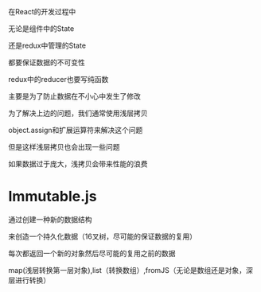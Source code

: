在React的开发过程中

无论是组件中的State

还是redux中管理的State

都要保证数据的不可变性

redux中的reducer也要写纯函数



主要是为了防止数据在不小心中发生了修改



为了解决上边的问题，我们通常使用浅层拷贝

object.assign和扩展运算符来解决这个问题



但是这样浅层拷贝也会出现一些问题

如果数据过于庞大，浅拷贝会带来性能的浪费



# Immutable.js

通过创建一种新的数据结构

来创造一个持久化数据（16叉树，尽可能的保证数据的复用）

每次都返回一个新的对象然后尽可能的复用之前的数据

map(浅层转换第一层对象),list（转换数组）,fromJS（无论是数组还是对象，深层进行转换）

